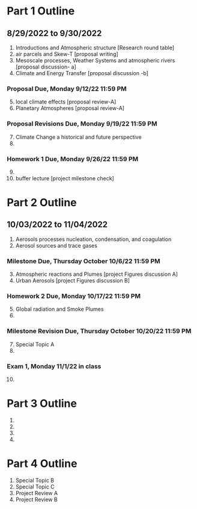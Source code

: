 # Part 1 Outline
## 8/29/2022 to 9/30/2022

1. Introductions and Atmospheric structure [Research round table]
2. air parcels and Skew-T [proposal writing]
3. Mesoscale processes, Weather Systems and atmospheric rivers [proposal discussion- a]
4. Climate and Energy Transfer [proposal discussion -b]
### Proposal Due, Monday 9/12/22 11:59 PM
5. local climate effects [proposal review-A]
6. Planetary Atmospheres [proposal review-A]
### Proposal Revisions Due, Monday 9/19/22 11:59 PM
7. Climate Change a historical and future perspective
8. 
### Homework 1 Due, Monday 9/26/22 11:59 PM
9. 
10. buffer lecture [project milestone check]

# Part 2 Outline
## 10/03/2022 to 11/04/2022
1. Aerosols processes nucleation, condensation, and coagulation
2. Aerosol sources and trace gases
### Milestone Due, Thursday October 10/6/22 11:59 PM
3. Atmospheric reactions and Plumes [project Figures discussion A]
4. Urban Aerosols [project Figures discussion B]
### Homework 2 Due, Monday 10/17/22 11:59 PM
5. Global radiation and Smoke Plumes
6.
### Milestone Revision Due, Thursday October 10/20/22 11:59 PM
7. Special Topic A
8.
### Exam 1, Monday 11/1/22 in class
10.

# Part 3 Outline
1.
2.
3.
4.

# Part 4 Outline

1. Special Topic B
2. Special Topic C
3. Project Review A
4. Project Review B

